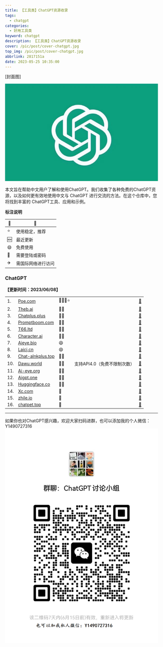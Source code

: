 ```yaml
---
title: 【工具类】ChatGPT资源收录
tags:
  - chatgpt
categories:
  - 好用工具类
keyword: chatgpt
description: 【工具类】ChatGPT资源收录
cover: /pic/post/cover-chatgpt.jpg
top_img: /pic/post/cover-chatgpt.jpg
abbrlink: 2817151a
date: 2023-05-25 10:35:00
---
```


[封面图]

![封面图](../pic/post/cover-chatgpt.jpg)

本文旨在帮助中文用户了解和使用ChatGPT。我们收集了各种免费的ChatGPT资源，以及如何更有效地使用中文与 ChatGPT 进行交流的方法。在这个仓库中，您将找到丰富的 ChatGPT工具、应用和示例。

**标注说明**

| 🔖 | 📓        |
|----|-----------|
| ⭐  | 使用稳定，推荐   |
| 🆕 | 最近更新      |
| 😄 | 免费使用      |
| 🔑 | 需要登陆或密码   |
| ✈️ | 需国际网络进行访问 |

### ChatGPT

**【更新时间：2023/06/08】**

<table>
  <tr>
    <td>1.</td>
    <td><a href="https://poe.com/" target="_blank"> Poe.com </a> </td>
    <td>🛫🔑😄⭐</td>
    <td></td> 
    <td><a href="https://poe.com/" target="_blank">🔗 </a> </td> 
  </tr>

  <tr>
    <td>2.</td>
    <td><a href="https://theb.ai/" target="_blank"> Theb.ai </a> </td>
    <td>🛫😄</td>
    <td></td> 
    <td><a href="https://theb.ai/" target="_blank">🔗 </a> </td> 
  </tr>

  <tr>
    <td>3.</td>
    <td><a href="http://www.chatplus.plus/" target="_blank"> Chatplus.plus </a> </td>
    <td>🛫😄</td>
    <td></td> 
    <td><a href="http://www.chatplus.plus/" target="_blank">🔗 </a> </td> 
  </tr>

  <tr>
    <td>4.</td>
    <td><a href="https://www.promptboom.com/" target="_blank"> Promptboom.com </a> </td>
    <td>🛫😄</td>
    <td></td> 
    <td><a href="https://www.promptboom.com/" target="_blank">🔗 </a> </td> 
  </tr>

  <tr>
    <td>5.</td>
    <td><a href="https://t66.ltd/" target="_blank"> T66.ltd </a> </td>
    <td>🛫😄</td>
    <td></td> 
    <td><a href="https://t66.ltd/" target="_blank">🔗 </a> </td> 
  </tr>

  <tr>
    <td>6.</td>
    <td><a href="https://beta.character.ai/" target="_blank"> Character.ai </a> </td>
    <td>🛫🔑</td>
    <td></td> 
    <td><a href="https://beta.character.ai/" target="_blank">🔗 </a> </td> 
  </tr>

  <tr>
    <td>7.</td>
    <td><a href="https://www.aieye.bio/" target="_blank"> Aieye.bio </a> </td>
    <td>😄</td>
    <td></td> 
    <td><a href="https://www.aieye.bio/" target="_blank">🔗 </a> </td> 
  </tr>

  <tr>
    <td>8.</td>
    <td><a href="https://texttools.cn/" target="_blank"> Laicj.cn </a> </td>
    <td>😄</td>
    <td></td> 
    <td><a href="https://texttools.cn/" target="_blank">🔗 </a> </td> 
  </tr>

  <tr>
    <td>9.</td>
    <td><a href="https://chat-alnkplus.top/" target="_blank"> Chat-alnkplus.top </a> </td>
    <td>🛫😄</td>
    <td></td> 
    <td><a href="https://chat-alnkplus.top/" target="_blank">🔗 </a> </td> 
  </tr>

  <tr>
    <td>10.</td>
    <td><a href="https://gtps.dawu.world/" target="_blank"> Dawu.world </a> </td>
    <td>🛫😄</td>
    <td>支持API4.0（免费不限制次数）</td> 
    <td><a href="https://gtps.dawu.world/" target="_blank">🔗 </a> </td> 
  </tr>

  <tr>
    <td>11.</td>
    <td><a href="https://www.ai-eye.org/" target="_blank"> Ai-eye.org </a> </td>
    <td>🛫😄</td>
    <td></td> 
    <td><a href="https://www.ai-eye.org/" target="_blank">🔗 </a> </td> 
  </tr>

  <tr>
    <td>12.</td>
    <td><a href="https://aigpt.life/" target="_blank"> Aigpt.one </a> </td>
    <td>🛫😄</td>
    <td></td> 
    <td><a href="https://aigpt.life/" target="_blank">🔗 </a> </td> 
  </tr>

  <tr>
    <td>13.</td>
    <td><a href="https://huggingface.co/" target="_blank"> Huggingface.co </a> </td>
    <td>🛫😄</td>
    <td></td> 
    <td><a href="https://huggingface.co/" target="_blank">🔗 </a> </td> 
  </tr>

  <tr>
    <td>14.</td>
    <td><a href="https://xc.com/" target="_blank"> Xc.com </a> </td>
    <td>🛫</td>
    <td></td> 
    <td><a href="https://xc.com/" target="_blank">🔗 </a> </td> 
  </tr>

  <tr>
    <td>15.</td>
    <td><a href="https://chat-shared1.zhile.io/" target="_blank"> zhile.io </a> </td>
    <td>🛫</td>
    <td></td> 
    <td><a href="https://chat-shared1.zhile.io/" target="_blank">🔗 </a> </td> 
  </tr>

  <tr>
    <td>16.</td>
    <td><a href="http://www.chatpet.top/" target="_blank"> chatpet.top </a> </td>
    <td>🛫</td>
    <td></td> 
    <td><a href="http://www.chatpet.top/" target="_blank">🔗 </a> </td> 
  </tr>

</table>
</details>

---


如果你也对ChatGPT感兴趣，欢迎大家扫码进群，也可以添加我的个人微信：Y1490727316
![微信群](../pic/post/wechat-chatgpt.png)